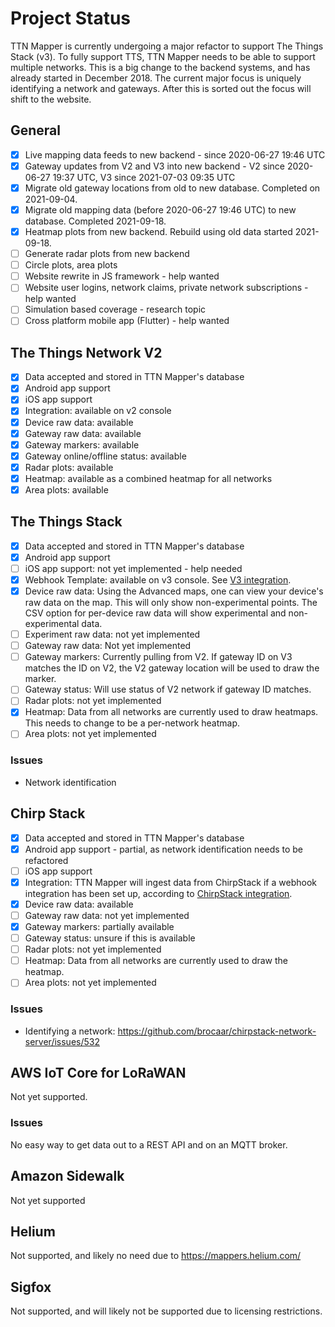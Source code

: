 # Project Status

TTN Mapper is currently undergoing a major refactor to support The Things Stack (v3). To fully support TTS, TTN Mapper needs to be able to support multiple networks. 
This is a big change to the backend systems, and has already started in December 2018. The current major focus is uniquely identifying a network and gateways. After this is sorted out the focus will shift to the website.

## General

- [X] Live mapping data feeds to new backend - since 2020-06-27 19:46 UTC
- [X] Gateway updates from V2 and V3 into new backend - V2 since 2020-06-27 19:37 UTC, V3 since 2021-07-03 09:35 UTC
- [X] Migrate old gateway locations from old to new database. Completed on 2021-09-04.
- [X] Migrate old mapping data (before 2020-06-27 19:46 UTC) to new database. Completed 2021-09-18.
- [X] Heatmap plots from new backend. Rebuild using old data started 2021-09-18.
- [ ] Generate radar plots from new backend
- [ ] Circle plots, area plots
- [ ] Website rewrite in JS framework - help wanted
- [ ] Website user logins, network claims, private network subscriptions - help wanted
- [ ] Simulation based coverage - research topic
- [ ] Cross platform mobile app (Flutter) - help wanted

## The Things Network V2

- [x] Data accepted and stored in TTN Mapper's database
- [x] Android app support
- [x] iOS app support
- [x] Integration: available on v2 console
- [x] Device raw data: available
- [x] Gateway raw data: available
- [x] Gateway markers: available
- [x] Gateway online/offline status: available
- [x] Radar plots: available
- [x] Heatmap: available as a combined heatmap for all networks
- [x] Area plots: available

## The Things Stack

- [x] Data accepted and stored in TTN Mapper's database
- [x] Android app support
- [ ] iOS app support: not yet implemented - help needed
- [x] Webhook Template: available on v3 console. See [V3 integration](integration/tts-integration-v3.md).
- [x] Device raw data: Using the Advanced maps, one can view your device's raw data on the map. This will only show non-experimental points. The CSV option for per-device raw data will show experimental and non-experimental data.
- [ ] Experiment raw data: not yet implemented
- [ ] Gateway raw data: Not yet implemented
- [ ] Gateway markers: Currently pulling from V2. If gateway ID on V3 matches the ID on V2, the V2 gateway location will be used to draw the marker.
- [ ] Gateway status: Will use status of V2 network if gateway ID matches.
- [ ] Radar plots: not yet implemented
- [x] Heatmap: Data from all networks are currently used to draw heatmaps. This needs to change to be a per-network heatmap.
- [ ] Area plots: not yet implemented

### Issues
* Network identification

## Chirp Stack

- [x] Data accepted and stored in TTN Mapper's database
- [x] Android app support - partial, as network identification needs to be refactored
- [ ] iOS app support
- [x] Integration: TTN Mapper will ingest data from ChirpStack if a webhook integration has been set up, according to [ChirpStack integration](integration/chirpstack.md).
- [x] Device raw data: available
- [ ] Gateway raw data: not yet implemented
- [x] Gateway markers: partially available
- [ ] Gateway status: unsure if this is available
- [ ] Radar plots: not yet implemented
- [ ] Heatmap: Data from all networks are currently used to draw the heatmap.
- [ ] Area plots: not yet implemented

### Issues

* Identifying a network: https://github.com/brocaar/chirpstack-network-server/issues/532

## AWS IoT Core for LoRaWAN

Not yet supported.

### Issues

No easy way to get data out to a REST API and on an MQTT broker.

## Amazon Sidewalk

Not yet supported

## Helium

Not supported, and likely no need due to https://mappers.helium.com/

## Sigfox

Not supported, and will likely not be supported due to licensing restrictions.
